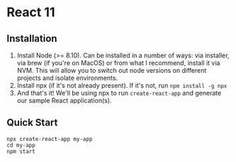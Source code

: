 # React 11

## Installation

1. Install Node (>= 8.10). Can be installed in a number of ways: via installer, via brew (if you're on MacOS) or from what I recommend, install it via NVM. This will allow you to switch out node versions on different projects and isolate environments.
2. Install npx (if it's not already present). If it's not, run `npm install -g npx`
3. And that's it! We'll be using npx to run `create-react-app` and generate our sample React application(s).

## Quick Start

```
npx create-react-app my-app
cd my-app
npm start
```
